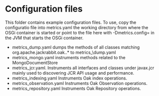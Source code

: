 Configuration files
===================

This folder contains example configuration files. To use, copy the configuratio file into metrics.yaml the working directory from where the OSGi container is started or point to the file here with -Dmetrics.config=<path to file> in the JVM that starts the OSGi container.

* metrics\_dump.yaml   dumps the methods of all classes matching org.apache.jackrabbit.oak\..* to metrics_\dump.yaml
* metrics\_mongo.yaml   instruments methods related to the MongoDocumentStore
* metrics\_jcr.yaml.   Instruments all interfaces and classes under javax.jcr mainly used to discovering JCR API usage and performance.
* metrics\_indexing.yaml Instruments Oak index operations.
* metrics\_observation.yaml Instruments Oak Observation operations.
* metrics\_repository.yaml Instruments Oak Repository operations.